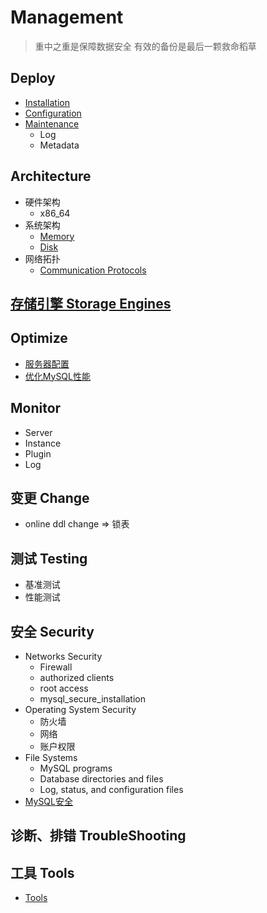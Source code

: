 # Management

> 重中之重是保障数据安全
> 有效的备份是最后一颗救命稻草

## Deploy

- [Installation](Installation/Readme.md)
- [Configuration](Configuration/Readme.md)
- [Maintenance](Maintenance/Readme.md)
  - Log
  - Metadata

## Architecture

- 硬件架构
  - x86_64
- 系统架构
  - [Memory](Architecture/Memory.md)
  - [Disk](Architecture/Disk.md)
- 网络拓扑
  - [Communication Protocols](Architecture/ComProtocols.md)

## [存储引擎 Storage Engines](StorageEngine/Readme.md)


## Optimize

- [服务器配置](Optimize/Server.md)
- [优化MySQL性能](Optimize/Readme.md)

## Monitor

- Server
- Instance
- Plugin
- Log

## 变更 Change

- online ddl change => 锁表


## 测试 Testing

- 基准测试
- 性能测试

## 安全 Security

- Networks Security
  - Firewall
  - authorized clients
  - root access
  - mysql_secure_installation
- Operating System Security
  - 防火墙
  - 网络
  - 账户权限
- File Systems
  - MySQL programs
  - Database directories and files
  - Log, status, and configuration files
- [MySQL安全](Security/Readme.md)

## 诊断、排错 TroubleShooting


## 工具 Tools

- [Tools](Tools/Readme.md)


